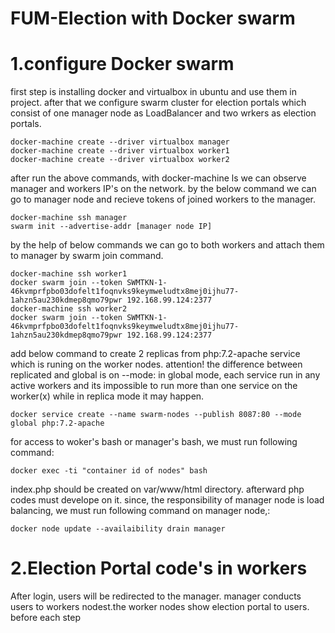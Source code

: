 # FUM-Election with Docker swarm
# 1.configure Docker swarm
first step is installing docker and virtualbox in ubuntu and use them in project.
after that we configure swarm cluster for election portals which consist of one manager node as LoadBalancer and two wrkers as election portals.
```
docker-machine create --driver virtualbox manager
docker-machine create --driver virtualbox worker1
docker-machine create --driver virtualbox worker2

```
after run the above commands, with docker-machine ls we can observe manager and workers IP's on the network.
by the below command we can go to manager node and recieve tokens of joined workers to the manager.
```
docker-machine ssh manager
swarm init --advertise-addr [manager node IP]

```
by the help of below commands we can go to both workers and attach them to manager by swarm join command.
```
docker-machine ssh worker1
docker swarm join --token SWMTKN-1-46kvmprfpbo03dofelt1foqnvks9keymweludtx8mej0ijhu77-1ahzn5au230kdmep8qmo79pwr 192.168.99.124:2377
docker-machine ssh worker2
docker swarm join --token SWMTKN-1-46kvmprfpbo03dofelt1foqnvks9keymweludtx8mej0ijhu77-1ahzn5au230kdmep8qmo79pwr 192.168.99.124:2377

```
add below command to create 2 replicas from php:7.2-apache service which is runing on the worker nodes.
attention! the difference between replicated and global is on --mode: 
in global mode, each service run in any active workers and its impossible to run more than one service on the worker(x) while in replica mode it may happen.
```
docker service create --name swarm-nodes --publish 8087:80 --mode global php:7.2-apache

```
for access to woker's bash or manager's bash, we must run following command:
```
docker exec -ti "container id of nodes" bash

```
index.php should be created on var/www/html directory. afterward php codes must develope on it.
since, the responsibility of manager node is load balancing, we must run following command on manager node,:
```
docker node update --availaibility drain manager

```
# 2.Election Portal code's in workers
After login, users will be redirected to the manager. manager conducts users to workers nodest.the worker nodes show election portal to users.
before each step 

